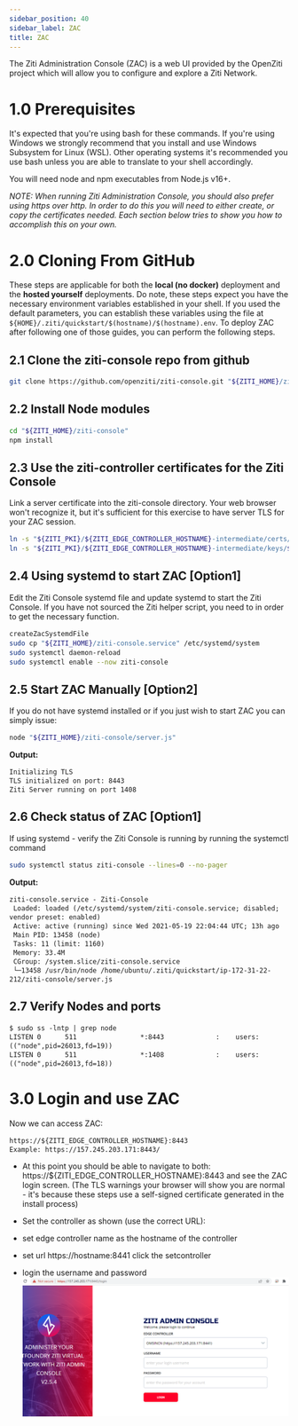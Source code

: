 ```yaml
---
sidebar_position: 40
sidebar_label: ZAC
title: ZAC
---
```


The Ziti Administration Console (ZAC) is a web UI provided by the OpenZiti project which will allow you to configure and explore a Ziti Network.

# 1.0 Prerequisites
It's expected that you're using bash for these commands. If you're using Windows we strongly recommend that you install and use Windows Subsystem for Linux (WSL). Other operating systems it's recommended you use bash unless you are able to translate to your shell accordingly.

You will need node and npm executables from Node.js v16+.

*NOTE: When running Ziti Administration Console, you should also prefer using https over http. In order to do this you will need to either create, or copy the certificates needed. Each section below tries to show you how to accomplish this on your own.*

# 2.0 Cloning From GitHub
These steps are applicable for both the **local (no docker)** deployment and the **hosted yourself** deployments. Do note, these steps expect you have the necessary environment variables established in your shell. If you used the default parameters, you can establish these variables using the file at `${HOME}/.ziti/quickstart/$(hostname)/$(hostname).env`. To deploy ZAC after following one of those guides, you can perform the following steps.

## 2.1 Clone the ziti-console repo from github
```bash
git clone https://github.com/openziti/ziti-console.git "${ZITI_HOME}/ziti-console"
```
## 2.2 Install Node modules
```bash
cd "${ZITI_HOME}/ziti-console"
npm install
```
## 2.3 Use the ziti-controller certificates for the Ziti Console

Link a server certificate into the ziti-console directory. Your web browser won't recognize it, but it's sufficient for this exercise to have server TLS for your ZAC session.

```bash
ln -s "${ZITI_PKI}/${ZITI_EDGE_CONTROLLER_HOSTNAME}-intermediate/certs/${ZITI_EDGE_CONTROLLER_HOSTNAME}-server.chain.pem" "${ZITI_HOME}/ziti-console/server.chain.pem"
ln -s "${ZITI_PKI}/${ZITI_EDGE_CONTROLLER_HOSTNAME}-intermediate/keys/${ZITI_EDGE_CONTROLLER_HOSTNAME}-server.key" "${ZITI_HOME}/ziti-console/server.key"
```

## 2.4 Using systemd to start ZAC [Option1]
Edit the Ziti Console systemd file and update systemd to start the Ziti Console. If you have not sourced the Ziti helper script, you need to in order to get the necessary function.

```bash
createZacSystemdFile
sudo cp "${ZITI_HOME}/ziti-console.service" /etc/systemd/system
sudo systemctl daemon-reload
sudo systemctl enable --now ziti-console
```
## 2.5 Start ZAC Manually [Option2]
If you do not have systemd installed or if you just wish to start ZAC you can simply issue:
```bash
node "${ZITI_HOME}/ziti-console/server.js"
```
**Output:**
```
Initializing TLS
TLS initialized on port: 8443
Ziti Server running on port 1408
```
## 2.6 Check status of ZAC [Option1] 
If using systemd - verify the Ziti Console is running by running the systemctl command 
```bash
sudo systemctl status ziti-console --lines=0 --no-pager
```
**Output:**
```
ziti-console.service - Ziti-Console
 Loaded: loaded (/etc/systemd/system/ziti-console.service; disabled; vendor preset: enabled)
 Active: active (running) since Wed 2021-05-19 22:04:44 UTC; 13h ago
 Main PID: 13458 (node)
 Tasks: 11 (limit: 1160)
 Memory: 33.4M
 CGroup: /system.slice/ziti-console.service
 └─13458 /usr/bin/node /home/ubuntu/.ziti/quickstart/ip-172-31-22-212/ziti-console/server.js
```
## 2.7 Verify Nodes and ports
```
$ sudo ss -lntp | grep node
LISTEN 0      511                *:8443             :    users:(("node",pid=26013,fd=19))           
LISTEN 0      511                *:1408             :    users:(("node",pid=26013,fd=18))
```
 

# 3.0 Login and use ZAC
Now we can access ZAC:
```
https://${ZITI_EDGE_CONTROLLER_HOSTNAME}:8443
Example: https://157.245.203.171:8443/
```

- At this point you should be able to navigate to both: https://${ZITI_EDGE_CONTROLLER_HOSTNAME}:8443 and see the ZAC login screen. (The TLS warnings your browser will show you are normal - it's because these steps use a self-signed certificate generated in the install process)

- Set the controller as shown (use the correct URL):

- set edge controller name as the hostname of the controller

- set url https://hostname:8441  click the setcontroller

- login the username and password
![Diagram](imag/console.png)
